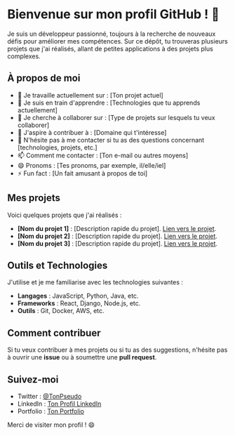 # Bienvenue sur mon profil GitHub ! 👋

Je suis un développeur passionné, toujours à la recherche de nouveaux défis pour améliorer mes compétences. Sur ce dépôt, tu trouveras plusieurs projets que j'ai réalisés, allant de petites applications à des projets plus complexes.

## À propos de moi

- 🔭 Je travaille actuellement sur : [Ton projet actuel]
- 🌱 Je suis en train d'apprendre : [Technologies que tu apprends actuellement]
- 👯 Je cherche à collaborer sur : [Type de projets sur lesquels tu veux collaborer]
- 🤔 J'aspire à contribuer à : [Domaine qui t'intéresse]
- 💬 N'hésite pas à me contacter si tu as des questions concernant [technologies, projets, etc.]
- 📫 Comment me contacter : [Ton e-mail ou autres moyens]
- 😄 Pronoms : [Tes pronoms, par exemple, il/elle/iel]
- ⚡ Fun fact : [Un fait amusant à propos de toi]

## Mes projets

Voici quelques projets que j'ai réalisés :

- **[Nom du projet 1]** : [Description rapide du projet]. [Lien vers le projet](lien).
- **[Nom du projet 2]** : [Description rapide du projet]. [Lien vers le projet](lien).
- **[Nom du projet 3]** : [Description rapide du projet]. [Lien vers le projet](lien).

## Outils et Technologies

J'utilise et je me familiarise avec les technologies suivantes :

- **Langages** : JavaScript, Python, Java, etc.
- **Frameworks** : React, Django, Node.js, etc.
- **Outils** : Git, Docker, AWS, etc.

## Comment contribuer

Si tu veux contribuer à mes projets ou si tu as des suggestions, n'hésite pas à ouvrir une **issue** ou à soumettre une **pull request**.

## Suivez-moi

- Twitter : [@TonPseudo](https://twitter.com/TonPseudo)
- LinkedIn : [Ton Profil LinkedIn](https://www.linkedin.com/in/TonProfil)
- Portfolio : [Ton Portfolio](https://tonportfolio.com)

Merci de visiter mon profil ! 😄
 
